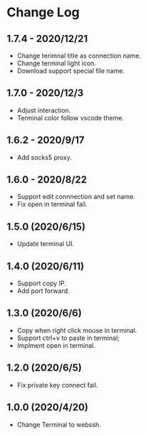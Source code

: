 # Change Log

## 1.7.4 - 2020/12/21

- Change terimnal title as connection name.
- Change terminal light icon.
- Download support special file name.

## 1.7.0 - 2020/12/3

- Adjust interaction.
- Terminal color follow vscode theme.

## 1.6.2 - 2020/9/17

- Add socks5 proxy.

## 1.6.0 - 2020/8/22

- Support edit connnection and set name.
- Fix open in terminal fail.

## 1.5.0 (2020/6/15)

- Update terminal UI.

## 1.4.0 (2020/6/11)

- Support copy IP.
- Add port forward.

## 1.3.0 (2020/6/6)

- Copy when right click mouse in terminal.
- Support ctrl+v to paste in terminal;
- Implment open in terminal.

## 1.2.0 (2020/6/5)

- Fix private key connect fail.

## 1.0.0 (2020/4/20)

- Change Terminal to webssh.

